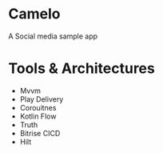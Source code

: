 # Camelo
A Social media sample app

# Tools & Architectures
- Mvvm
- Play Delivery
- Corouitnes
- Kotlin Flow
- Truth
- Bitrise CICD
- Hilt
